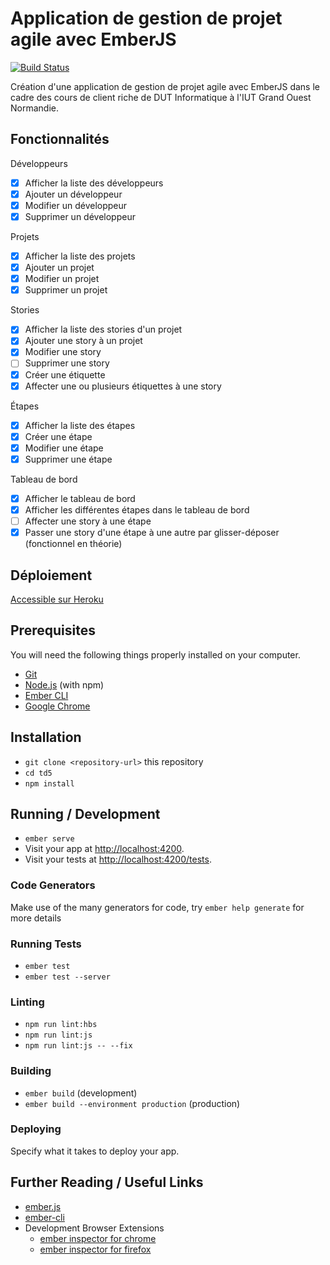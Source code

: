 # Application de gestion de projet agile avec EmberJS

[![Build Status](https://travis-ci.org/NathanBnm/ember-tds.svg?branch=evaluation)](https://travis-ci.org/NathanBnm/ember-tds)

Création d'une application de gestion de projet agile avec EmberJS dans le cadre des cours de client riche de DUT Informatique à l'IUT Grand Ouest Normandie.

## Fonctionnalités

Développeurs
* [X] Afficher la liste des développeurs
* [X] Ajouter un développeur
* [X] Modifier un développeur
* [X] Supprimer un développeur

Projets
* [X] Afficher la liste des projets
* [X] Ajouter un projet
* [X] Modifier un projet
* [X] Supprimer un projet

Stories
* [X] Afficher la liste des stories d'un projet
* [X] Ajouter une story à un projet
* [X] Modifier une story
* [ ] Supprimer une story
* [X] Créer une étiquette
* [X] Affecter une ou plusieurs étiquettes à une story

Étapes
* [X] Afficher la liste des étapes
* [X] Créer une étape
* [X] Modifier une étape
* [X] Supprimer une étape

Tableau de bord
* [X] Afficher le tableau de bord
* [X] Afficher les différentes étapes dans le tableau de bord
* [ ] Affecter une story à une étape
* [X] Passer une story d'une étape à une autre par glisser-déposer (fonctionnel en théorie)

## Déploiement

[Accessible sur Heroku](https://ember-evaluation-nb.herokuapp.com/projects)

## Prerequisites

You will need the following things properly installed on your computer.

* [Git](https://git-scm.com/)
* [Node.js](https://nodejs.org/) (with npm)
* [Ember CLI](https://ember-cli.com/)
* [Google Chrome](https://google.com/chrome/)

## Installation

* `git clone <repository-url>` this repository
* `cd td5`
* `npm install`

## Running / Development

* `ember serve`
* Visit your app at [http://localhost:4200](http://localhost:4200).
* Visit your tests at [http://localhost:4200/tests](http://localhost:4200/tests).

### Code Generators

Make use of the many generators for code, try `ember help generate` for more details

### Running Tests

* `ember test`
* `ember test --server`

### Linting

* `npm run lint:hbs`
* `npm run lint:js`
* `npm run lint:js -- --fix`

### Building

* `ember build` (development)
* `ember build --environment production` (production)

### Deploying

Specify what it takes to deploy your app.

## Further Reading / Useful Links

* [ember.js](https://emberjs.com/)
* [ember-cli](https://ember-cli.com/)
* Development Browser Extensions
  * [ember inspector for chrome](https://chrome.google.com/webstore/detail/ember-inspector/bmdblncegkenkacieihfhpjfppoconhi)
  * [ember inspector for firefox](https://addons.mozilla.org/en-US/firefox/addon/ember-inspector/)
